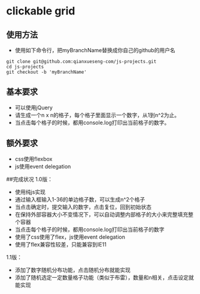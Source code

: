 ﻿# clickable grid

## 使用方法
- 使用如下命令行，把myBranchName替换成你自己的github的用户名
```
git clone git@github.com:qianxueseng-com/js-projects.git
cd js-projects
git checkout -b 'myBranchName'
```

## 基本要求
- 可以使用jQuery
- 请生成一个n x n的格子，每个格子里面显示一个数字，从1到n^2为止。
- 当点击每个格子的时候，都用console.log打印出当前格子的数字。

## 额外要求
- css使用flexbox
- js使用event delegation

##完成状况
1.0版：
- 使用纯js实现
- 通过输入框输入1-36的单边格子数，可以生成n^2个格子
- 当点击确定时，提交输入的数字，点击复位，回到初始状态
- 在保持外部容器大小不变情况下，可以自动调整内部格子的大小来完整填充整个容器
- 当点击每个格子的时候，都用console.log打印出当前格子的数字
- 使用了css使用了flex，js使用event delegation
- 使用了flex兼容性较差，只能兼容到IE11

1.1版：
- 添加了数字随机分布功能，点击随机分布就能实现
- 添加了随机选定一定数量格子功能（类似于布雷），数量和n相关，点击设定就能实现
